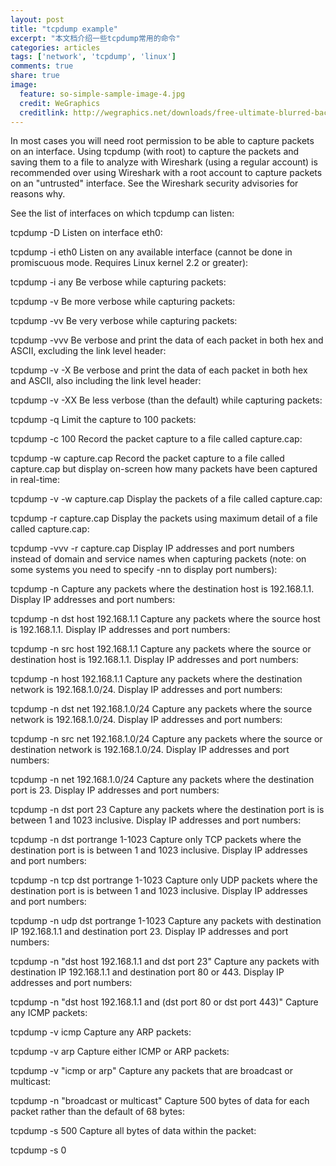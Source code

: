 ```yaml
---
layout: post
title: "tcpdump example"
excerpt: "本文档介绍一些tcpdump常用的命令" 
categories: articles
tags: ['network', 'tcpdump', 'linux']
comments: true
share: true
image:
  feature: so-simple-sample-image-4.jpg
  credit: WeGraphics
  creditlink: http://wegraphics.net/downloads/free-ultimate-blurred-background-pack/
---
```



In most cases you will need root permission to be able to capture packets on an interface. Using tcpdump (with root) to capture the packets and saving them to a file to analyze with Wireshark (using a regular account) is recommended over using Wireshark with a root account to capture packets on an "untrusted" interface. See the Wireshark security advisories for reasons why.

See the list of interfaces on which tcpdump can listen:

tcpdump -D
Listen on interface eth0:

tcpdump -i eth0
Listen on any available interface (cannot be done in promiscuous mode. Requires Linux kernel 2.2 or greater):

tcpdump -i any
Be verbose while capturing packets:

tcpdump -v
Be more verbose while capturing packets:

tcpdump -vv
Be very verbose while capturing packets:

tcpdump -vvv
Be verbose and print the data of each packet in both hex and ASCII, excluding the link level header:

tcpdump -v -X
Be verbose and print the data of each packet in both hex and ASCII, also including the link level header:

tcpdump -v -XX
Be less verbose (than the default) while capturing packets:

tcpdump -q
Limit the capture to 100 packets:

tcpdump -c 100
Record the packet capture to a file called capture.cap:

tcpdump -w capture.cap
Record the packet capture to a file called capture.cap but display on-screen how many packets have been captured in real-time:

tcpdump -v -w capture.cap
Display the packets of a file called capture.cap:

tcpdump -r capture.cap
Display the packets using maximum detail of a file called capture.cap:

tcpdump -vvv -r capture.cap
Display IP addresses and port numbers instead of domain and service names when capturing packets (note: on some systems you need to specify -nn to display port numbers):

tcpdump -n
Capture any packets where the destination host is 192.168.1.1. Display IP addresses and port numbers:

tcpdump -n dst host 192.168.1.1
Capture any packets where the source host is 192.168.1.1. Display IP addresses and port numbers:

tcpdump -n src host 192.168.1.1
Capture any packets where the source or destination host is 192.168.1.1. Display IP addresses and port numbers:

tcpdump -n host 192.168.1.1
Capture any packets where the destination network is 192.168.1.0/24. Display IP addresses and port numbers:

tcpdump -n dst net 192.168.1.0/24
Capture any packets where the source network is 192.168.1.0/24. Display IP addresses and port numbers:

tcpdump -n src net 192.168.1.0/24
Capture any packets where the source or destination network is 192.168.1.0/24. Display IP addresses and port numbers:

tcpdump -n net 192.168.1.0/24
Capture any packets where the destination port is 23. Display IP addresses and port numbers:

tcpdump -n dst port 23
Capture any packets where the destination port is is between 1 and 1023 inclusive. Display IP addresses and port numbers:

tcpdump -n dst portrange 1-1023
Capture only TCP packets where the destination port is is between 1 and 1023 inclusive. Display IP addresses and port numbers:

tcpdump -n tcp dst portrange 1-1023
Capture only UDP packets where the destination port is is between 1 and 1023 inclusive. Display IP addresses and port numbers:

tcpdump -n udp dst portrange 1-1023
Capture any packets with destination IP 192.168.1.1 and destination port 23. Display IP addresses and port numbers:

tcpdump -n "dst host 192.168.1.1 and dst port 23"
Capture any packets with destination IP 192.168.1.1 and destination port 80 or 443. Display IP addresses and port numbers:

tcpdump -n "dst host 192.168.1.1 and (dst port 80 or dst port 443)"
Capture any ICMP packets:

tcpdump -v icmp
Capture any ARP packets:

tcpdump -v arp
Capture either ICMP or ARP packets:

tcpdump -v "icmp or arp"
Capture any packets that are broadcast or multicast:

tcpdump -n "broadcast or multicast"
Capture 500 bytes of data for each packet rather than the default of 68 bytes:

tcpdump -s 500
Capture all bytes of data within the packet:

tcpdump -s 0
